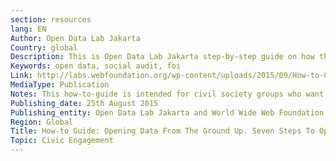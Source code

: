 ```yaml
---
section: resources
lang: EN
Author: Open Data Lab Jakarta
Country: global
Description: This is Open Data Lab Jakarta step-by-step guide on how the they worked with the education agency in Banda Aceh to open up data that was in demand by civil society, as well as how they supported civil society organisations to make use of the data to improve the quality of education in Banda Aceh. The Web Foundation researcher, Michael Canares and his team flagged the relationships the existence of FOIA and the disclosure of open data. However, the existing culture of openness Open Data Lab Jakarta to encourage governments to share data.
Keywords: open data, social audit, foi
Link: http://labs.webfoundation.org/wp-content/uploads/2015/09/How-to-Guide-FOIODAceh.pdf
MediaType: Publication
Notes: This how-to-guide is intended for civil society groups who want to convince local governments to disclose government data in open formats so that they can use this for their advocacy or development work. This guide was developed based on the lessons from the project “Linking Freedom of Information and Open Data in Banda Aceh”.
Publishing_date: 25th August 2015
Publishing_entity: Open Data Lab Jakarta and World Wide Web Foundation
Region: Global
Title: How-to Guide: Opening Data From The Ground Up. Seven Steps To Open State, City, or Provincial Data Successfully
Topic: Civic Engagement
---
```

